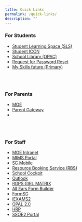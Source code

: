 ```yaml
---
title: Quick Links
permalink: /quick-links/
description: ""
---
```

### For Students
* [Student Learning Space (SLS)](https://vle.learning.moe.edu.sg/login)
* [Student ICON](https://workspace.google.com/dashboard)
* [School Library (OPAC)](https://schoolibrary.moe.edu.sg/rafflesgirlspri/cgi-bin/spydus.exe/MSGTRN/WPAC/HOME)
* [Request for Password Reset](https://forms.gle/bbn3nT9ePEY6pdDb8)
* [My Skills future (Primary)](https://www.myskillsfuture.gov.sg/content/student/en/primary.html)

<br><br>
### For Parents
* [MOE](https://www.moe.gov.sg/)
* [Parent Gateway](https://pg.moe.edu.sg/)
* 

<br><br>
### For Staff
* [MOE Intranet](https://intranet.moe.gov.sg/Pages/Home.aspx)
* [MIMS Portal](https://idp.mims.moe.gov.sg/nidp/saml2/sso)
* [SC Mobile](https://scmobile.moe.edu.sg/login)
* [Resource Booking Service (RBS)](https://rbs.avero-tech.com/)
* [School Cockpit](http://schoolcockpit.moe.gov.sg/)
* [Outlook](https://schools.gov.sg/owa)
* [RGPS GIRL MATRIX](http://10.169.132.10/Account/Login?ReturnUrl=%2F)
* [All Ears Form Builder](https://forms.moe.edu.sg/)
* [FormSG](https://form.gov.sg/)
* [iEXAMS2](https://iexams.seab.gov.sg/)
* [OPAL 2.0](https://www.opal2.moe.edu.sg/app/learner)
* [HRP](https://www.hrp.gov.sg/hrp/#/)
* [SSOE2 Portal](https://ssoe2.moe.edu.sg/sp)